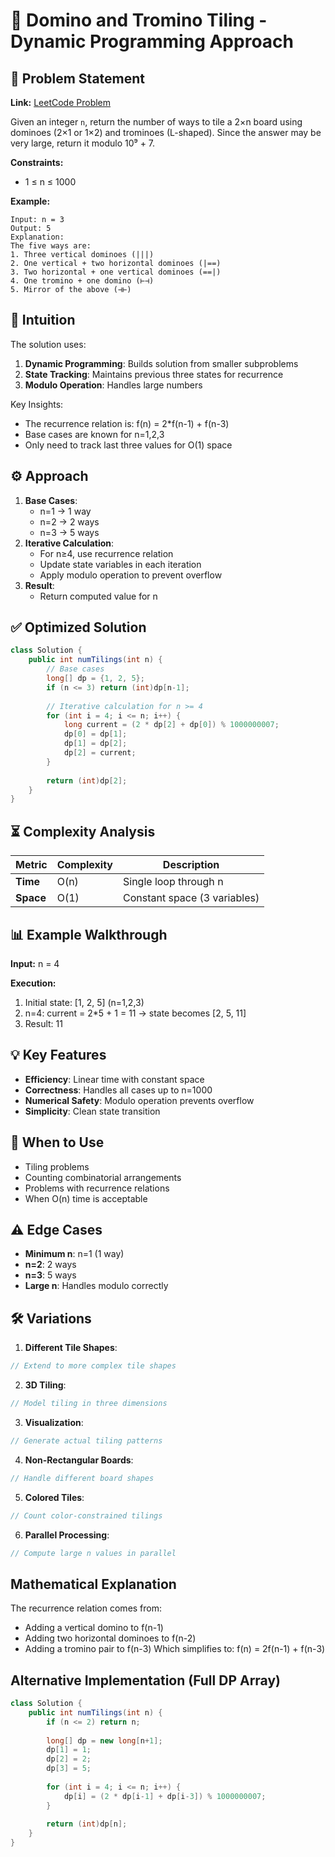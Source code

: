 # 🧩 Domino and Tromino Tiling - Dynamic Programming Approach

## 📜 Problem Statement
**Link:** [LeetCode Problem](https://leetcode.com/problems/domino-and-tromino-tiling/description/)

Given an integer `n`, return the number of ways to tile a 2×n board using dominoes (2×1 or 1×2) and trominoes (L-shaped). Since the answer may be very large, return it modulo 10⁹ + 7.

**Constraints:**
- 1 ≤ n ≤ 1000

**Example:**
```text
Input: n = 3
Output: 5
Explanation: 
The five ways are:
1. Three vertical dominoes (|||)
2. One vertical + two horizontal dominoes (|==)
3. Two horizontal + one vertical dominoes (==|)
4. One tromino + one domino (⊢⊣)
5. Mirror of the above (⊣⊢)
```

## 🧠 Intuition
The solution uses:
1. **Dynamic Programming**: Builds solution from smaller subproblems
2. **State Tracking**: Maintains previous three states for recurrence
3. **Modulo Operation**: Handles large numbers

Key Insights:
- The recurrence relation is: f(n) = 2*f(n-1) + f(n-3)
- Base cases are known for n=1,2,3
- Only need to track last three values for O(1) space

## ⚙️ Approach
1. **Base Cases**:
   - n=1 → 1 way
   - n=2 → 2 ways
   - n=3 → 5 ways
2. **Iterative Calculation**:
   - For n≥4, use recurrence relation
   - Update state variables in each iteration
   - Apply modulo operation to prevent overflow
3. **Result**:
   - Return computed value for n

## ✅ Optimized Solution
```java
class Solution {
    public int numTilings(int n) {
        // Base cases
        long[] dp = {1, 2, 5};
        if (n <= 3) return (int)dp[n-1];
        
        // Iterative calculation for n >= 4
        for (int i = 4; i <= n; i++) {
            long current = (2 * dp[2] + dp[0]) % 1000000007;
            dp[0] = dp[1];
            dp[1] = dp[2];
            dp[2] = current;
        }
        
        return (int)dp[2];
    }
}
```

## ⏳ Complexity Analysis
| Metric          | Complexity | Description |
|-----------------|------------|-------------|
| **Time**        | O(n)       | Single loop through n |
| **Space**       | O(1)       | Constant space (3 variables) |

## 📊 Example Walkthrough
**Input:** n = 4

**Execution:**
1. Initial state: [1, 2, 5] (n=1,2,3)
2. n=4: current = 2*5 + 1 = 11 → state becomes [2, 5, 11]
3. Result: 11

## 💡 Key Features
- **Efficiency**: Linear time with constant space
- **Correctness**: Handles all cases up to n=1000
- **Numerical Safety**: Modulo operation prevents overflow
- **Simplicity**: Clean state transition

## 🚀 When to Use
- Tiling problems
- Counting combinatorial arrangements
- Problems with recurrence relations
- When O(n) time is acceptable

## ⚠️ Edge Cases
- **Minimum n**: n=1 (1 way)
- **n=2**: 2 ways
- **n=3**: 5 ways
- **Large n**: Handles modulo correctly

## 🛠 Variations
1. **Different Tile Shapes**:
```java
// Extend to more complex tile shapes
```

2. **3D Tiling**:
```java
// Model tiling in three dimensions
```

3. **Visualization**:
```java
// Generate actual tiling patterns
```

4. **Non-Rectangular Boards**:
```java
// Handle different board shapes
```

5. **Colored Tiles**:
```java
// Count color-constrained tilings
```

6. **Parallel Processing**:
```java
// Compute large n values in parallel
```

## Mathematical Explanation
The recurrence relation comes from:
- Adding a vertical domino to f(n-1)
- Adding two horizontal dominoes to f(n-2)
- Adding a tromino pair to f(n-3)
Which simplifies to: f(n) = 2f(n-1) + f(n-3)

## Alternative Implementation (Full DP Array)
```java
class Solution {
    public int numTilings(int n) {
        if (n <= 2) return n;
        
        long[] dp = new long[n+1];
        dp[1] = 1;
        dp[2] = 2;
        dp[3] = 5;
        
        for (int i = 4; i <= n; i++) {
            dp[i] = (2 * dp[i-1] + dp[i-3]) % 1000000007;
        }
        
        return (int)dp[n];
    }
}
```